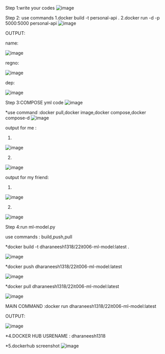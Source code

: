 Step 1:write your codes
![image](https://github.com/user-attachments/assets/7dbd89dd-b9be-4a3b-8536-4392ecffdcfa)

Step 2: use commands
      1.docker build -t personal-api .
      2.docker run -d -p 5000:5000 personal-api
![image](https://github.com/user-attachments/assets/bddf9a1c-6d60-4335-a7f5-2a3520a8d6fc)

OUTPUT:

name:

![image](https://github.com/user-attachments/assets/9b31abce-40f8-4a85-8a3b-7caf0754d815)

regno:

![image](https://github.com/user-attachments/assets/01697bb6-cdcd-46dd-84a8-d4763a4b5fd6)

dep:

![image](https://github.com/user-attachments/assets/ff60ce50-458c-49f6-9ff8-4b920188b357)

Step 3:COMPOSE yml code
![image](https://github.com/user-attachments/assets/cec3c89a-2bec-444d-adb0-682a5998e5a6)

*use command :docker pull,docker image,docker compose,docker compose-d
![image](https://github.com/user-attachments/assets/5def76b0-c7c7-46ae-a7a5-05bdbcb93dea)

output for me :

1.
![image](https://github.com/user-attachments/assets/f65db23f-ddb2-4093-a4d1-1be66f09f0ed)

2.
![image](https://github.com/user-attachments/assets/a0bd74f1-9a5c-4186-ae9f-e7d701ddf701)

output for my friend: 

1.
![image](https://github.com/user-attachments/assets/79f9a628-b53e-4da5-b1f1-0c625e4f9e79)

2.
![image](https://github.com/user-attachments/assets/fb527582-148f-4af4-90ed-9e25ab21d45f)

Step 4:run ml-model.py

use commands : build,push,pull 

*docker build -t dharaneesh1318/22it006-ml-model:latest .

![image](https://github.com/user-attachments/assets/9762756a-96bf-44a4-9fe9-5cfe147e5be4)


*docker push dharaneesh1318/22it006-ml-model:latest

![image](https://github.com/user-attachments/assets/ce81f3bd-fe5e-4224-aa6c-36b92fd8283d)


*docker pull dharaneesh1318/22it006-ml-model:latest

![image](https://github.com/user-attachments/assets/5b5d205a-0021-4859-b9a3-668a4a96114d)


MAIN COMMAND :docker run dharaneesh1318/22it006-ml-model:latest

OUTPUT:

![image](https://github.com/user-attachments/assets/2a04a5fa-43e3-415d-8ee4-3e98333743e4)


*4.DOCKER HUB USRENAME : dharaneesh1318


*5.dockerhub screenshot
![image](https://github.com/user-attachments/assets/ee14f4e5-67d0-493b-b991-b28c4a28d8b2)







